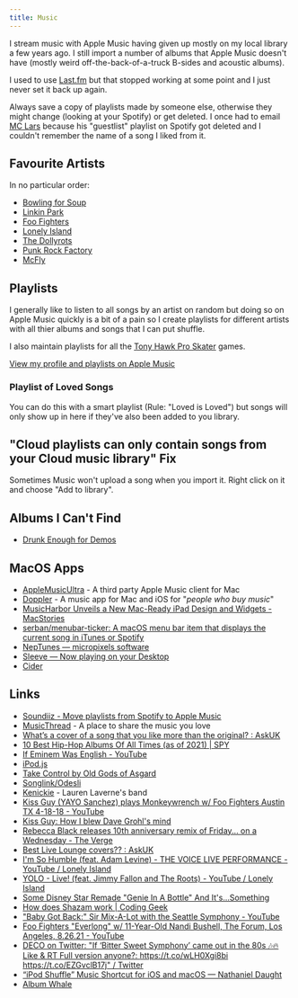 ```yaml
---
title: Music
---
```


I stream music with Apple Music having given up mostly on my local library a few years ago. I still import a number of albums that Apple Music doesn't have (mostly weird off-the-back-of-a-truck B-sides and acoustic albums).

I used to use [Last.fm](https://last.fm) but that stopped working at some point and I just never set it back up again.

Always save a copy of playlists made by someone else, otherwise they might change (looking at your Spotify) or get deleted. I once had to email [MC Lars](https://mclars.com) because his "guestlist" playlist on Spotify got deleted and I couldn't remember the name of a song I liked from it.

## Favourite Artists

In no particular order:

- [Bowling for Soup](https://www.bowlingforsoup.com/)
- [Linkin Park](http://www.linkinpark.com/)
- [Foo Fighters](https://foofighters.com)
- [Lonely Island](https://en.wikipedia.org/wiki/The_Lonely_Island)
- [The Dollyrots](http://thedollyrots.com)
- [Punk Rock Factory](http://punkrockfactory.com)
- [McFly](http://mcfly.com)

## Playlists

I generally like to listen to all songs by an artist on random but doing so on Apple Music quickly is a bit of a pain so I create playlists for different artists with all thier albums and songs that I can put shuffle.

I also maintain playlists for all the [Tony Hawk Pro Skater](https://en.wikipedia.org/wiki/Tony_Hawk%27s_Pro_Skater_(video_game)) games.

[View my profile and playlists on Apple Music](https://music.apple.com/profile/rknightuk)

### Playlist of Loved Songs

You can do this with a smart playlist (Rule: "Loved is Loved") but songs will only show up in here if they've also been added to you library.

## "Cloud playlists can only contain songs from your Cloud music library" Fix

Sometimes Music won't upload a song when you import it. Right click on it and choose "Add to library".

## Albums I Can't Find

- [Drunk Enough for Demos](https://www.discogs.com/Bowling-For-Soup-Drunk-Enough-For-Demos/release/9520169)

## MacOS Apps

- [AppleMusicUltra](https://github.com/revblaze/AppleMusicUltra) - A third party Apple Music client for Mac
- [Doppler](https://brushedtype.co/doppler/) - A music app for Mac and iOS for "_people who buy music_"
- [MusicHarbor Unveils a New Mac-Ready iPad Design and Widgets - MacStories](https://www.macstories.net/reviews/musicharbor-unveils-a-new-mac-ready-ipad-design-and-widgets/)
- [serban/menubar-ticker: A macOS menu bar item that displays the current song in iTunes or Spotify](https://github.com/serban/menubar-ticker)
- [NepTunes — micropixels software](https://micropixels.software/neptunes)
- [Sleeve — Now playing on your Desktop](https://replay.software/sleeve/purchased)
- [Cider](https://cider.sh/)


## Links

- [Soundiiz - Move playlists from Spotify to Apple Music](https://soundiiz.com/tutorial/apple-music-to-spotify)
- [MusicThread](https://musicthread.app) - A place to share the music you love
- [What’s a cover of a song that you like more than the original? : AskUK](https://www.reddit.com/r/AskUK/comments/ok38w5/whats_a_cover_of_a_song_that_you_like_more_than/)
- [10 Best Hip-Hop Albums Of All Times (as of 2021) | SPY](https://spy.com/articles/lifestyle/entertainment/best-hip-hop-albums-1202755966/)
- [If Eminem Was English - YouTube](https://www.youtube.com/watch?v=efkc4TaYL5w)
- [iPod.js](https://tannerv.com/ipod/)
- [‎Take Control by Old Gods of Asgard](https://music.apple.com/gb/album/take-control/1476853848?i=1476854232)
- [Songlink/Odesli](https://odesli.co/)
- [Kenickie](https://en.wikipedia.org/wiki/Kenickie) - Lauren Laverne's band
- [Kiss Guy (YAYO Sanchez) plays Monkeywrench w/ Foo Fighters Austin TX 4-18-18 - YouTube](https://www.youtube.com/watch?v=Z4b6BPaO944)
- [Kiss Guy: How I blew Dave Grohl's mind](https://www.loudersound.com/features/i-am-the-kiss-guy-that-played-monkey-wrench-with-foo-fighters)
- [Rebecca Black releases 10th anniversary remix of Friday... on a Wednesday - The Verge](https://www.theverge.com/2021/2/10/22276365/rebecca-black-10th-anniversary-remix-friday-wednesday)
- [Best Live Lounge covers?? : AskUK](https://www.reddit.com/r/AskUK/comments/k95usz/best_live_lounge_covers/)
- [I'm So Humble (feat. Adam Levine) - THE VOICE LIVE PERFORMANCE - YouTube / Lonely Island](https://www.youtube.com/watch?v=XzbAEHdy8oU)
- [YOLO - Live! (feat. Jimmy Fallon and The Roots) - YouTube / Lonely Island](https://www.youtube.com/watch?v=XzGeUsvg3BM)
- [Some Disney Star Remade "Genie In A Bottle" And It's...Something](https://www.buzzfeed.com/mjs538/these-kids-werent-even-born)
- [How does Shazam work | Coding Geek](http://coding-geek.com/how-shazam-works/)
- ["Baby Got Back:" Sir Mix-A-Lot with the Seattle Symphony - YouTube](https://www.youtube.com/watch?v=w59e20ijOpE)
- [Foo Fighters "Everlong" w/ 11-Year-Old Nandi Bushell, The Forum, Los Angeles, 8.26.21 - YouTube](https://www.youtube.com/watch?v=jsDgrKdczAE)
- [DECO on Twitter: "If ‘Bitter Sweet Symphony’ came out in the 80s 🎶🔥 Like & RT Full version anyone?: https://t.co/wLH0Xgi8bi https://t.co/EZGvclB17j" / Twitter](https://twitter.com/decobanduk/status/1466675894169260032)
- [“iPod Shuffle” Music Shortcut for iOS and macOS — Nathaniel Daught](https://daught.me/blog/ipod-shuffle-music-shortcut-ios-macos)
- [Album Whale](https://albumwhale.com/)